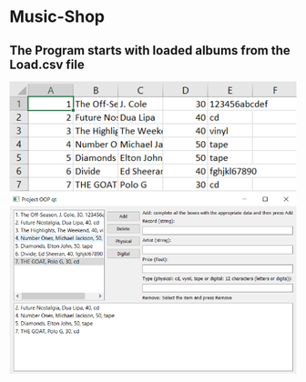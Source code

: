 # Music-Shop

## The Program starts with loaded albums from the Load.csv file
![Load](Images/Image1.png)
![Project](Images/Program.png)
